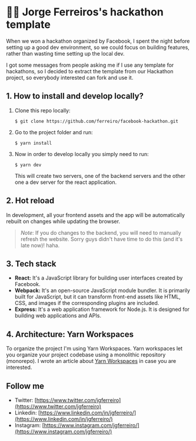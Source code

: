 #  👨‍🎤 Jorge Ferreiros's hackathon template

When we won a hackathon organized by Facebook, I spent the night before setting up a good dev environment, so we could focus on building features, rather than wasting time setting up the local dev.

I got some messages from people asking me if I use any template for hackathons, so I decided to extract the template from our Hackathon project, so everybody interested can fork and use it.

## 1. How to install and develop locally?

1. Clone this repo locally:

    ```$ git clone https://github.com/ferreiro/facebook-hackathon.git```

2. Go to the project folder and run:

    ```$ yarn install```

3. Now in order to develop locally you simply need to run:

    ```$ yarn dev```
    
   This will create two servers, one of the backend servers and the other one a dev server for the react application.

## 2. Hot reload

In development, all your frontend assets and the app will be automatically rebuilt on changes while updating the browser.

> *Note*: If you do changes to the backend, you will need to manually refresh the website. Sorry guys didn't have time to do this (and it's late now)! haha.

## 3. Tech stack

* **React:** It's a JavaScript library for building user interfaces created by Facebook.
* **Webpack:** It's an open-source JavaScript module bundler. It is primarily built for JavaScript, but it can transform front-end assets like HTML, CSS, and images if the corresponding plugins are included. 
* **Express:** It's a web application framework for Node.js. It is designed for building web applications and APIs.

## 4. Architecture: Yarn Workspaces

To organize the project I'm using Yarn Workspaces. 
Yarn workspaces let you organize your project codebase using a monolithic repository (monorepo). I wrote an article about [Yarn Workspaces](https://www.smashingmagazine.com/2019/07/yarn-workspaces-organize-project-codebase-pro/) in case you are interested.

## Follow me

* Twitter: [https://www.twitter.com/jgferreiro](https://www.twitter.com/jgferreiro)
* Linkedin: [https://www.linkedin.com/in/jgferreiro/](https://www.linkedin.com/in/jgferreiro/)
* Instagram: [https://www.instagram.com/jgferreiro/](https://www.instagram.com/jgferreiro/)


